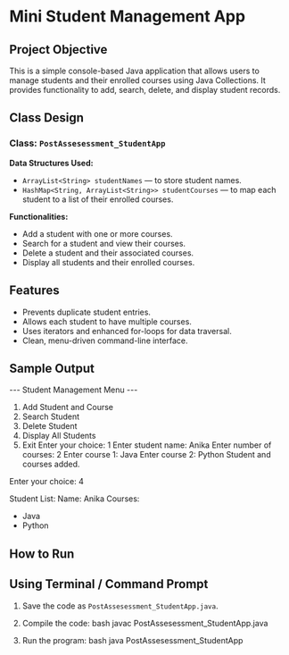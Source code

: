 # Mini Student Management App

##  Project Objective
This is a simple console-based Java application that allows users to manage students and their enrolled courses using Java Collections. It provides functionality to add, search, delete, and display student records.



##  Class Design

### Class: `PostAssesessment_StudentApp`

 **Data Structures Used:**
  - `ArrayList<String> studentNames` — to store student names.
  - `HashMap<String, ArrayList<String>> studentCourses` — to map each student to a list of their enrolled courses.

 **Functionalities:**
  - Add a student with one or more courses.
  - Search for a student and view their courses.
  - Delete a student and their associated courses.
  - Display all students and their enrolled courses.



##  Features

- Prevents duplicate student entries.
- Allows each student to have multiple courses.
- Uses iterators and enhanced for-loops for data traversal.
- Clean, menu-driven command-line interface.



## Sample Output


--- Student Management Menu ---
1. Add Student and Course
2. Search Student
3. Delete Student
4. Display All Students
5. Exit
Enter your choice: 1
Enter student name: Anika
Enter number of courses: 2
Enter course 1: Java
Enter course 2: Python
Student and courses added.



Enter your choice: 4

Student List:
Name: Anika
Courses:
  - Java
  - Python




## How to Run

## Using Terminal / Command Prompt

1. Save the code as `PostAssesessment_StudentApp.java`.
2. Compile the code:
   bash
   javac PostAssesessment_StudentApp.java
   
3. Run the program:
   bash
   java PostAssesessment_StudentApp
   


